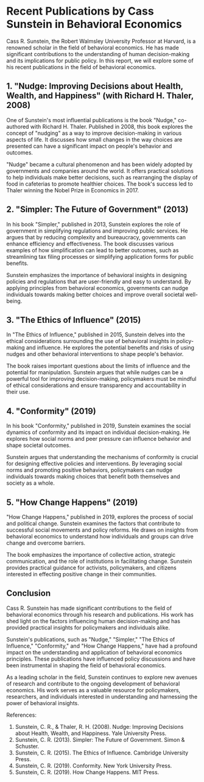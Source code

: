 # Recent Publications by Cass Sunstein in Behavioral Economics

Cass R. Sunstein, the Robert Walmsley University Professor at Harvard, is a renowned scholar in the field of behavioral economics. He has made significant contributions to the understanding of human decision-making and its implications for public policy. In this report, we will explore some of his recent publications in the field of behavioral economics.

## 1. "Nudge: Improving Decisions about Health, Wealth, and Happiness" (with Richard H. Thaler, 2008)

One of Sunstein's most influential publications is the book "Nudge," co-authored with Richard H. Thaler. Published in 2008, this book explores the concept of "nudging" as a way to improve decision-making in various aspects of life. It discusses how small changes in the way choices are presented can have a significant impact on people's behavior and outcomes.

"Nudge" became a cultural phenomenon and has been widely adopted by governments and companies around the world. It offers practical solutions to help individuals make better decisions, such as rearranging the display of food in cafeterias to promote healthier choices. The book's success led to Thaler winning the Nobel Prize in Economics in 2017.

## 2. "Simpler: The Future of Government" (2013)

In his book "Simpler," published in 2013, Sunstein explores the role of government in simplifying regulations and improving public services. He argues that by reducing complexity and bureaucracy, governments can enhance efficiency and effectiveness. The book discusses various examples of how simplification can lead to better outcomes, such as streamlining tax filing processes or simplifying application forms for public benefits.

Sunstein emphasizes the importance of behavioral insights in designing policies and regulations that are user-friendly and easy to understand. By applying principles from behavioral economics, governments can nudge individuals towards making better choices and improve overall societal well-being.

## 3. "The Ethics of Influence" (2015)

In "The Ethics of Influence," published in 2015, Sunstein delves into the ethical considerations surrounding the use of behavioral insights in policy-making and influence. He explores the potential benefits and risks of using nudges and other behavioral interventions to shape people's behavior.

The book raises important questions about the limits of influence and the potential for manipulation. Sunstein argues that while nudges can be a powerful tool for improving decision-making, policymakers must be mindful of ethical considerations and ensure transparency and accountability in their use.

## 4. "Conformity" (2019)

In his book "Conformity," published in 2019, Sunstein examines the social dynamics of conformity and its impact on individual decision-making. He explores how social norms and peer pressure can influence behavior and shape societal outcomes.

Sunstein argues that understanding the mechanisms of conformity is crucial for designing effective policies and interventions. By leveraging social norms and promoting positive behaviors, policymakers can nudge individuals towards making choices that benefit both themselves and society as a whole.

## 5. "How Change Happens" (2019)

"How Change Happens," published in 2019, explores the process of social and political change. Sunstein examines the factors that contribute to successful social movements and policy reforms. He draws on insights from behavioral economics to understand how individuals and groups can drive change and overcome barriers.

The book emphasizes the importance of collective action, strategic communication, and the role of institutions in facilitating change. Sunstein provides practical guidance for activists, policymakers, and citizens interested in effecting positive change in their communities.

## Conclusion

Cass R. Sunstein has made significant contributions to the field of behavioral economics through his research and publications. His work has shed light on the factors influencing human decision-making and has provided practical insights for policymakers and individuals alike.

Sunstein's publications, such as "Nudge," "Simpler," "The Ethics of Influence," "Conformity," and "How Change Happens," have had a profound impact on the understanding and application of behavioral economics principles. These publications have influenced policy discussions and have been instrumental in shaping the field of behavioral economics.

As a leading scholar in the field, Sunstein continues to explore new avenues of research and contribute to the ongoing development of behavioral economics. His work serves as a valuable resource for policymakers, researchers, and individuals interested in understanding and harnessing the power of behavioral insights.

References:

1. Sunstein, C. R., & Thaler, R. H. (2008). Nudge: Improving Decisions about Health, Wealth, and Happiness. Yale University Press.
2. Sunstein, C. R. (2013). Simpler: The Future of Government. Simon & Schuster.
3. Sunstein, C. R. (2015). The Ethics of Influence. Cambridge University Press.
4. Sunstein, C. R. (2019). Conformity. New York University Press.
5. Sunstein, C. R. (2019). How Change Happens. MIT Press.